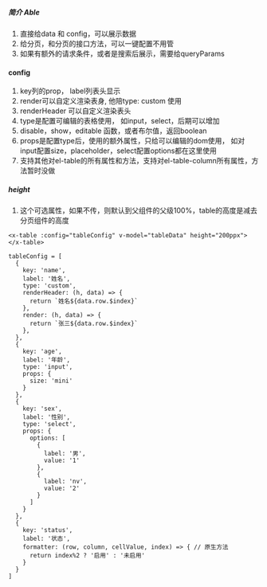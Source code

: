 ##### 简介 Able
1. 直接给data 和 config，可以展示数据
2. 给分页，和分页的接口方法，可以一键配置不用管
3. 如果有额外的请求条件，或者是搜索后展示，需要给queryParams

#### config
1. key列的prop， label列表头显示
2. render可以自定义渲染表身, 他陪type: custom 使用
3. renderHeader 可以自定义渲染表头
4. type是配置可编辑的表格使用， 如input，select，后期可以增加
5. disable，show，editable 函数，或者布尔值，返回boolean
6. props是配置type后，使用的额外属性，只给可以编辑的dom使用， 如对input配置size，placeholder，select配置options都在这里使用
7. 支持其他对el-table的所有属性和方法，支持对el-table-column所有属性，方法暂时没做

##### height
1. 这个可选属性，如果不传，则默认到父组件的父级100%，table的高度是减去分页组件的高度


```
<x-table :config="tableConfig" v-model="tableData" height="200ppx"></x-table>

tableConfig = [
  {
    key: 'name',
    label: '姓名',
    type: 'custom',
    renderHeader: (h, data) => {
      return `姓名${data.row.$index}`
    },
    render: (h, data) => {
      return `张三${data.row.$index}`
    },
  },
  {
    key: 'age',
    label: '年龄',
    type: 'input',
    props: {
      size: 'mini'
    }
  },
  {
    key: 'sex',
    label: '性别',
    type: 'select',
    props: {
      options: [
        {
          label: '男',
          value: '1'
        },
        {
          label: 'nv',
          value: '2'
        }
      ]
    }
  },
  {
    key: 'status',
    label: '状态',
    formatter: (row, column, cellValue, index) => { // 原生方法
      return index%2 ? '启用' : '未启用'
    }
  }
]
```
